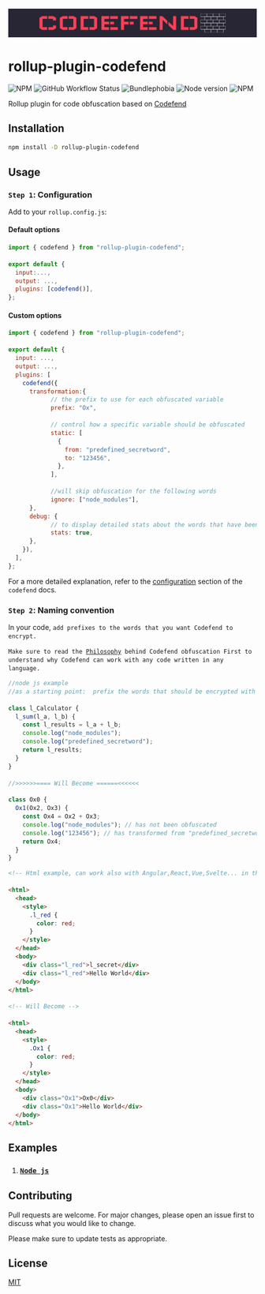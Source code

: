 <p align="center">
 <img src="./public/img/logo.png">
</p>

# rollup-plugin-codefend

![NPM](https://img.shields.io/npm/dt/rollup-plugin-codefend)
![GitHub Workflow Status](https://img.shields.io/github/actions/workflow/status/Codefend/rollup-plugin-codefend/ci.yaml?branch=ci)
![Bundlephobia](https://img.shields.io/bundlephobia/min/rollup-plugin-codefend)
![Node version](https://img.shields.io/node/v/rollup-plugin-codefend)
![NPM](https://img.shields.io/npm/l/rollup-plugin-codefend)

Rollup plugin for code obfuscation based on [Codefend](https://www.npmjs.com/package/codefend)

## Installation

```bash
npm install -D rollup-plugin-codefend
```

## Usage

### `Step 1`: Configuration

Add to your `rollup.config.js`:

#### Default options

```js
import { codefend } from "rollup-plugin-codefend";

export default {
  input:...,
  output: ...,
  plugins: [codefend()],
};
```

#### Custom options

```js
import { codefend } from "rollup-plugin-codefend";

export default {
  input: ...,
  output: ...,
  plugins: [
    codefend({
      transformation:{
            // the prefix to use for each obfuscated variable
            prefix: "Ox",

            // control how a specific variable should be obfuscated
            static: [
              {
                from: "predefined_secretword",
                to: "123456",
              },
            ],

            //will skip obfuscation for the following words
            ignore: ["node_modules"],
      },
      debug: {
            // to display detailed stats about the words that have been obfuscated
            stats: true,
      },
    }),
  ],
};
```

For a more detailed explanation, refer to the [configuration](https://codefend.github.io/docs/references/configuration) section of the `codefend` docs.

### `Step 2`: Naming convention

In your code, `add prefixes to the words that you want Codefend to encrypt.`

`Make sure to read the `[`Philosophy`](https://github.com/Codefend/core#philosophy)` behind Codefend obfuscation First to understand why Codefend can work with any code written in any language.`

```js
//node js example
//as a starting point:  prefix the words that should be encrypted with l_

class l_Calculator {
  l_sum(l_a, l_b) {
    const l_results = l_a + l_b;
    console.log("node_modules");
    console.log("predefined_secretword");
    return l_results;
  }
}

//>>>>>>==== Will Become ======<<<<<<

class Ox0 {
  Ox1(Ox2, Ox3) {
    const Ox4 = Ox2 + Ox3;
    console.log("node_modules"); // has not been obfuscated
    console.log("123456"); // has transformed from "predefined_secretword" to "123456"
    return Ox4;
  }
}
```

```html
<!-- Html example, can work also with Angular,React,Vue,Svelte... in the same way -->

<html>
  <head>
    <style>
      .l_red {
        color: red;
      }
    </style>
  </head>
  <body>
    <div class="l_red">l_secret</div>
    <div class="l_red">Hello World</div>
  </body>
</html>

<!-- Will Become -->

<html>
  <head>
    <style>
      .Ox1 {
        color: red;
      }
    </style>
  </head>
  <body>
    <div class="Ox1">Ox0</div>
    <div class="Ox1">Hello World</div>
  </body>
</html>
```

## Examples

1. ### [`Node js`](./examples/nodejs/)

## Contributing

Pull requests are welcome. For major changes, please open an issue first to discuss what you would like to change.

Please make sure to update tests as appropriate.

## License

[MIT](./LICENSE.md)
